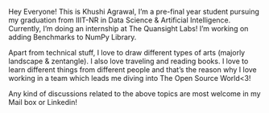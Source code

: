 
Hey Everyone! This is Khushi Agrawal, I’m a pre-final year student pursuing my graduation from IIIT-NR in Data Science & Artificial Intelligence. Currently, I’m doing an internship at The Quansight Labs! I’m working on adding Benchmarks to NumPy Library.

Apart from technical stuff, I love to draw different types of arts (majorly landscape & zentangle). I also love traveling and reading books. I love to learn different things from different people and that’s the reason why I love working in a team which leads me diving into The Open Source World<3!

Any kind of discussions related to the above topics are most welcome in my Mail box or Linkedin!
